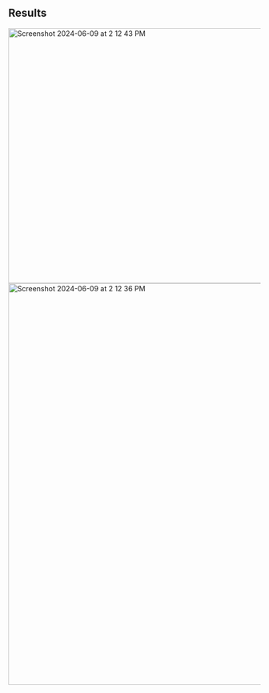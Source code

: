 ## Results

<img width="510" alt="Screenshot 2024-06-09 at 2 12 43 PM" src="https://github.com/Nayanajagadeesh/Arkashine_Internship/assets/138456413/f90e8539-3243-4665-ac80-61bae86c7d27">

<img width="803" alt="Screenshot 2024-06-09 at 2 12 36 PM" src="https://github.com/Nayanajagadeesh/Arkashine_Internship/assets/138456413/e15d6204-cf36-4d24-845b-6902b747f5ad">

